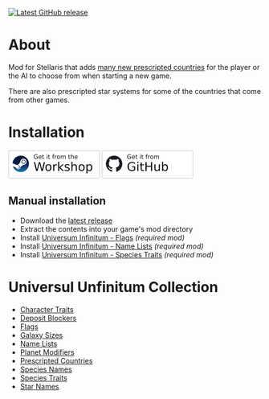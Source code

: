 [![Latest GitHub release](https://img.shields.io/github/v/release/hmlendea/stellaris-ui-prescripted-countries)](https://github.com/hmlendea/stellaris-ui-prescripted-countries/releases/latest)

# About

Mod for Stellaris that adds [many new prescripted countries](https://github.com/hmlendea/stellaris-ui-prescripted-countries/wiki/Additions) for the player or the AI to choose from when starting a new game.

There are also prescripted star systems for some of the countries that come from other games.

# Installation

[![Get it from the Workshop](https://raw.githubusercontent.com/hmlendea/readme-assets/master/badges/stores/steam-workshop.png)](https://steamcommunity.com/sharedfiles/filedetails/?id=2048949837) [![Get it from GitHub](https://raw.githubusercontent.com/hmlendea/readme-assets/master/badges/stores/github.png)](https://github.com/hmlendea/stellaris-ui-prescripted-countries/releases)

## Manual installation

 - Download the [latest release](https://github.com/hmlendea/stellaris-ui-prescripted-countries/releases)
 - Extract the contents into your game's mod directory
 - Install [Universum Infinitum - Flags](https://github.com/hmlendea/stellaris-ui-flags) _(required mod)_
 - Install [Universum Infinitum - Name Lists](https://github.com/hmlendea/stellaris-ui-name-lists) _(required mod)_
 - Install [Universum Infinitum - Species Traits](https://github.com/hmlendea/stellaris-ui-species-traits) _(required mod)_

# Universul Unfinitum Collection

 - [Character Traits](https://github.com/hmlendea/stellaris-ui-character-traits)
 - [Deposit Blockers](https://github.com/hmlendea/stellaris-ui-deposit-blockers)
 - [Flags](https://github.com/hmlendea/stellaris-ui-flags)
 - [Galaxy Sizes](https://github.com/hmlendea/stellaris-ui-galaxy-sizes)
 - [Name Lists](https://github.com/hmlendea/stellaris-ui-name-lists)
 - [Planet Modifiers](https://github.com/hmlendea/stellaris-ui-planet-modifiers)
 - [Prescripted Countries](https://github.com/hmlendea/stellaris-ui-prescripted-countries)
 - [Species Names](https://github.com/hmlendea/stellaris-ui-species-names)
 - [Species Traits](https://github.com/hmlendea/stellaris-ui-species-traits)
 - [Star Names](https://github.com/hmlendea/stellaris-ui-star-names)
